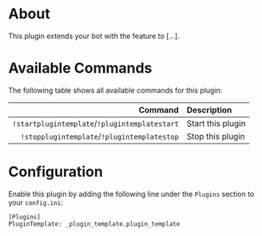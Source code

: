 # About

This plugin extends your bot with the feature to [...].


# Available Commands

The following table shows all available commands for this plugin:

| Command | Description |
| ---: | :--- |
| `!startplugintemplate`/`!plugintemplatestart` | Start this plugin |
| `!stopplugintemplate`/`!plugintemplatestop` | Stop this plugin |


# Configuration

Enable this plugin by adding the following line under the `Plugins` section to your `config.ini`:

```
[Plugins]
PluginTemplate: _plugin_template.plugin_template
```
